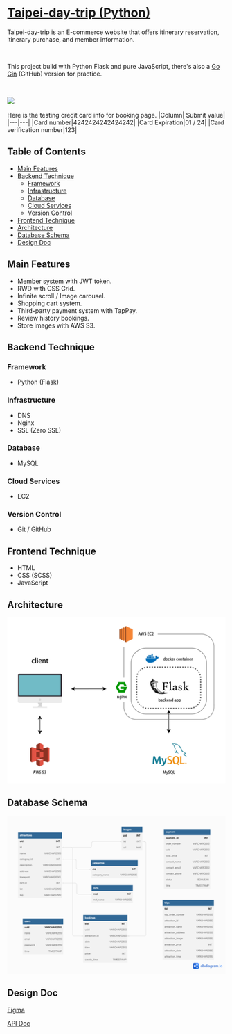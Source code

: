 # [Taipei-day-trip (Python)](https://taipei-day-trip.beelinetw.com)

Taipei-day-trip is an E-commerce website that offers itinerary reservation, itinerary purchase, and member information.

<br/>

This project build with Python Flask and pure JavaScript, there's also a [Go Gin](https://github.com/Ben10225/go_taipei-day-trip) (GitHub) version for practice.

<br/>

![](https://github.com/Ben10225/taipei-day-trip/blob/develop/public/images/taipei-day-trip-demo.gif)

Here is the testing credit card info for booking page.
|Column| Submit value|
|---|---|
|Card number|4242424242424242|
|Card Expiration|01 / 24|
|Card verification number|123|

## Table of Contents

- [Main Features](#main-features)
- [Backend Technique](#backend-technique)
  - [Framework](#framework)
  - [Infrastructure](#infrastructure)
  - [Database](#database)
  - [Cloud Services](#cloud-services)
  - [Version Control](#version-control)
- [Frontend Technique](#frontend-technique)
- [Architecture](#architecture)
- [Database Schema](#database-schema)
- [Design Doc](#design-doc)

## Main Features

- Member system with JWT token.
- RWD with CSS Grid.
- Infinite scroll / Image carousel.
- Shopping cart system.
- Third-party payment system with TapPay.
- Review history bookings.
- Store images with AWS S3.

## Backend Technique

### Framework

- Python (Flask)

### Infrastructure

- DNS
- Nginx
- SSL (Zero SSL)

### Database

- MySQL

### Cloud Services

- EC2

### Version Control

- Git / GitHub

## Frontend Technique

- HTML
- CSS (SCSS)
- JavaScript

## Architecture

<img src="https://github.com/Ben10225/taipei-day-trip/blob/develop/public/images/tp-structure-py.jpg" width=600 />

## Database Schema

<img src="https://github.com/Ben10225/taipei-day-trip/blob/develop/public/images/tp-database.png" width=600 />

## Design Doc

[Figma](https://www.figma.com/file/MZkYBH31H5gyLoZoZq116j)
</br>

[API Doc](https://app.swaggerhub.com/apis-docs/padax/taipei-day-trip/1.1.0)
